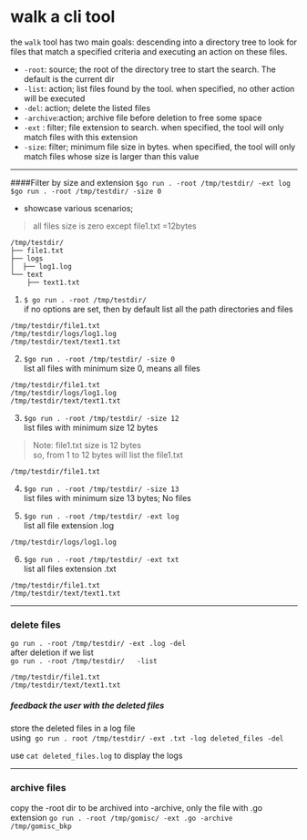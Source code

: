 # walk a cli tool
the `walk` tool has two main goals: descending into a directory tree
to look for files that match a specified criteria and executing an action on these files.

* `-root`: source; the root of the directory tree to start the search. The default is the current dir
* `-list`: action; list files found by the tool. when specified, no other action will be executed
* `-del`: action; delete the  listed files
* `-archive`:action; archive file before deletion to free some space
* `-ext` : filter; file extension to search. when specified, the tool will only match files with this extension
* `-size`: filter; minimum file size in bytes. when specified, the tool will only match files whose size is larger than this value
---

####Filter by size and extension
`$go run . -root /tmp/testdir/ -ext log`<br>
`$go run . -root /tmp/testdir/ -size 0`
* showcase various scenarios; 
>all files size is zero except file1.txt =12bytes

```
/tmp/testdir/
├── file1.txt
├── logs
│  ├── log1.log
└── text
    ├── text1.txt
```
1. `$ go run . -root /tmp/testdir/ `<br>
if no options are set, then by default list all the path directories and files
``` 
/tmp/testdir/file1.txt
/tmp/testdir/logs/log1.log
/tmp/testdir/text/text1.txt

```
2. `$go run . -root /tmp/testdir/ -size 0`<br>
list all files with minimum size 0, means all files
``` 
/tmp/testdir/file1.txt
/tmp/testdir/logs/log1.log
/tmp/testdir/text/text1.txt

```
3. `$go run . -root /tmp/testdir/ -size 12`<br>
list files with minimum size 12 bytes<br>
>Note: file1.txt size is 12 bytes<br>
so, from 1 to 12 bytes will list the file1.txt
``` 
/tmp/testdir/file1.txt
```
4. `$go run . -root /tmp/testdir/ -size 13`<br>
      list files with minimum size 13 bytes; No files

5. `$go run . -root /tmp/testdir/ -ext log`<br>
list all file extension .log
``` 
/tmp/testdir/logs/log1.log

```
6. `$go run . -root /tmp/testdir/ -ext txt` <br>
list all files extension .txt
```  
/tmp/testdir/file1.txt
/tmp/testdir/text/text1.txt
```
---
### delete files
`go run . -root /tmp/testdir/ -ext .log -del`
<br> after deletion if we list<br>
`go run . -root /tmp/testdir/   -list`

``` 
/tmp/testdir/file1.txt
/tmp/testdir/text/text1.txt
```
##### feedback the user with the deleted files
store the deleted files in a log file
<br> using` go run . root /tmp/testdir/ -ext .txt -log deleted_files -del`

use `cat deleted_files.log` to display the logs

---
### archive files
copy the -root dir to be archived into -archive, only the file with .go extension 
`go run . -root /tmp/gomisc/ -ext .go -archive /tmp/gomisc_bkp`
